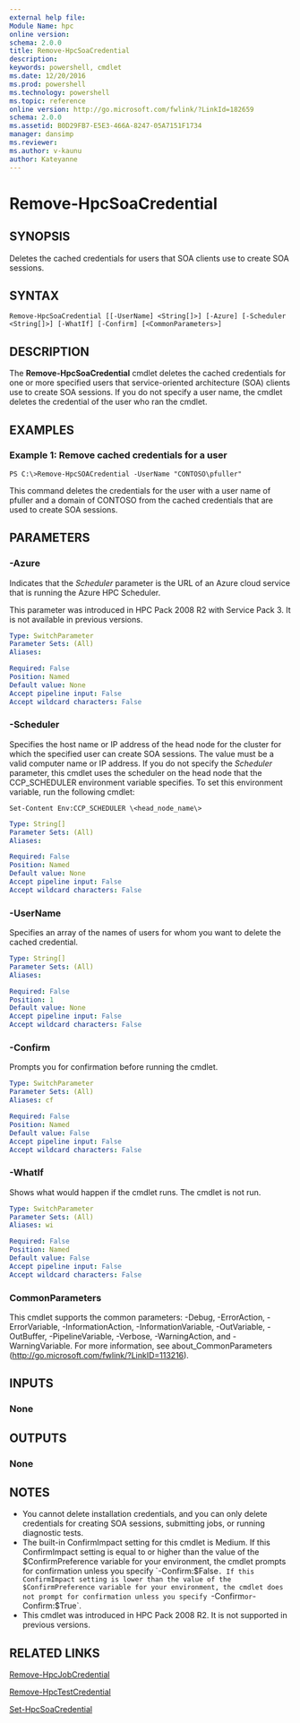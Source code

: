 ```yaml
---
external help file:
Module Name: hpc
online version:
schema: 2.0.0
title: Remove-HpcSoaCredential
description:
keywords: powershell, cmdlet
ms.date: 12/20/2016
ms.prod: powershell
ms.technology: powershell
ms.topic: reference
online version: http://go.microsoft.com/fwlink/?LinkId=182659
schema: 2.0.0
ms.assetid: B0D29FB7-E5E3-466A-8247-05A7151F1734
manager: dansimp
ms.reviewer:
ms.author: v-kaunu
author: Kateyanne
---
```


# Remove-HpcSoaCredential

## SYNOPSIS
Deletes the cached credentials for users that SOA clients use to create SOA sessions.

## SYNTAX

```
Remove-HpcSoaCredential [[-UserName] <String[]>] [-Azure] [-Scheduler <String[]>] [-WhatIf] [-Confirm] [<CommonParameters>]
```

## DESCRIPTION
The **Remove-HpcSoaCredential** cmdlet deletes the cached credentials for one or more specified users that service-oriented architecture (SOA) clients use to create SOA sessions.
If you do not specify a user name, the cmdlet deletes the credential of the user who ran the cmdlet.

## EXAMPLES

### Example 1: Remove cached credentials for a user
```
PS C:\>Remove-HpcSOACredential -UserName "CONTOSO\pfuller"
```

This command deletes the credentials for the user with a user name of pfuller and a domain of CONTOSO from the cached credentials that are used to create SOA sessions.

## PARAMETERS

### -Azure
Indicates that the *Scheduler* parameter is the URL of an  Azure cloud service that is running the Azure HPC Scheduler.

This parameter was introduced in HPC Pack 2008 R2 with Service Pack 3.
It is not available in previous versions.

```yaml
Type: SwitchParameter
Parameter Sets: (All)
Aliases:

Required: False
Position: Named
Default value: None
Accept pipeline input: False
Accept wildcard characters: False
```

### -Scheduler
Specifies the host name or IP address of the head node for the cluster for which the specified user can create SOA sessions.
The value must be a valid computer name or IP address.
If you do not specify the *Scheduler* parameter, this cmdlet uses the scheduler on the head node that the CCP_SCHEDULER environment variable specifies.
To set this environment variable, run the following cmdlet:

`Set-Content Env:CCP_SCHEDULER \<head_node_name\>`

```yaml
Type: String[]
Parameter Sets: (All)
Aliases:

Required: False
Position: Named
Default value: None
Accept pipeline input: False
Accept wildcard characters: False
```

### -UserName
Specifies an array of the names of users for whom you want to delete the cached credential.

```yaml
Type: String[]
Parameter Sets: (All)
Aliases:

Required: False
Position: 1
Default value: None
Accept pipeline input: False
Accept wildcard characters: False
```

### -Confirm
Prompts you for confirmation before running the cmdlet.

```yaml
Type: SwitchParameter
Parameter Sets: (All)
Aliases: cf

Required: False
Position: Named
Default value: False
Accept pipeline input: False
Accept wildcard characters: False
```

### -WhatIf
Shows what would happen if the cmdlet runs.
The cmdlet is not run.

```yaml
Type: SwitchParameter
Parameter Sets: (All)
Aliases: wi

Required: False
Position: Named
Default value: False
Accept pipeline input: False
Accept wildcard characters: False
```

### CommonParameters
This cmdlet supports the common parameters: -Debug, -ErrorAction, -ErrorVariable, -InformationAction, -InformationVariable, -OutVariable, -OutBuffer, -PipelineVariable, -Verbose, -WarningAction, and -WarningVariable. For more information, see about_CommonParameters (http://go.microsoft.com/fwlink/?LinkID=113216).

## INPUTS

### None

## OUTPUTS

### None

## NOTES
* You cannot delete installation credentials, and you can only delete credentials for creating SOA sessions, submitting jobs, or running diagnostic tests.
* The built-in ConfirmImpact setting for this cmdlet is Medium. If this ConfirmImpact setting is equal to or higher than the value of the $ConfirmPreference variable for your environment, the cmdlet prompts for confirmation unless you specify `-Confirm:$False`. If this ConfirmImpact setting is lower than the value of the $ConfirmPreference variable for your environment, the cmdlet does not prompt for confirmation unless you specify `-Confirm` or `-Confirm:$True`.
* This cmdlet was introduced in HPC Pack 2008 R2. It is not supported in previous versions.

## RELATED LINKS

[Remove-HpcJobCredential](./Remove-HpcJobCredential.md)

[Remove-HpcTestCredential](./Remove-HpcTestCredential.md)

[Set-HpcSoaCredential](./Set-HpcSoaCredential.md)
